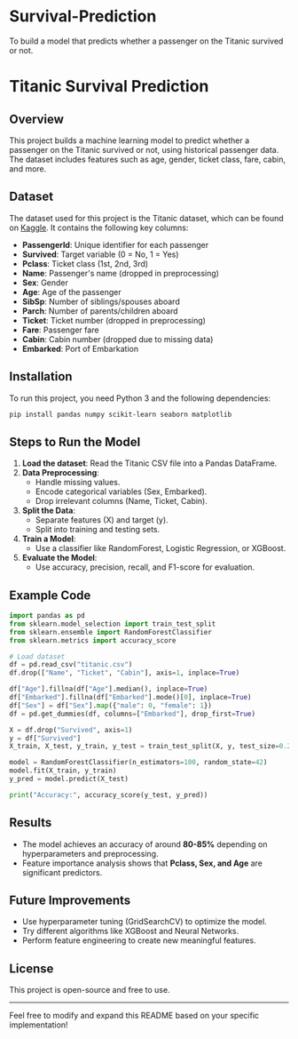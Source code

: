 # Survival-Prediction
To build a model that predicts whether a passenger on the Titanic survived or not.
# Titanic Survival Prediction

## Overview
This project builds a machine learning model to predict whether a passenger on the Titanic survived or not, using historical passenger data. The dataset includes features such as age, gender, ticket class, fare, cabin, and more.

## Dataset
The dataset used for this project is the Titanic dataset, which can be found on [Kaggle](https://www.kaggle.com/competitions/titanic). It contains the following key columns:
- **PassengerId**: Unique identifier for each passenger
- **Survived**: Target variable (0 = No, 1 = Yes)
- **Pclass**: Ticket class (1st, 2nd, 3rd)
- **Name**: Passenger's name (dropped in preprocessing)
- **Sex**: Gender
- **Age**: Age of the passenger
- **SibSp**: Number of siblings/spouses aboard
- **Parch**: Number of parents/children aboard
- **Ticket**: Ticket number (dropped in preprocessing)
- **Fare**: Passenger fare
- **Cabin**: Cabin number (dropped due to missing data)
- **Embarked**: Port of Embarkation

## Installation
To run this project, you need Python 3 and the following dependencies:

```sh
pip install pandas numpy scikit-learn seaborn matplotlib
```

## Steps to Run the Model

1. **Load the dataset**: Read the Titanic CSV file into a Pandas DataFrame.
2. **Data Preprocessing**:
   - Handle missing values.
   - Encode categorical variables (Sex, Embarked).
   - Drop irrelevant columns (Name, Ticket, Cabin).
3. **Split the Data**:
   - Separate features (X) and target (y).
   - Split into training and testing sets.
4. **Train a Model**:
   - Use a classifier like RandomForest, Logistic Regression, or XGBoost.
5. **Evaluate the Model**:
   - Use accuracy, precision, recall, and F1-score for evaluation.

## Example Code
```python
import pandas as pd
from sklearn.model_selection import train_test_split
from sklearn.ensemble import RandomForestClassifier
from sklearn.metrics import accuracy_score

# Load dataset
df = pd.read_csv("titanic.csv")
df.drop(["Name", "Ticket", "Cabin"], axis=1, inplace=True)

df["Age"].fillna(df["Age"].median(), inplace=True)
df["Embarked"].fillna(df["Embarked"].mode()[0], inplace=True)
df["Sex"] = df["Sex"].map({"male": 0, "female": 1})
df = pd.get_dummies(df, columns=["Embarked"], drop_first=True)

X = df.drop("Survived", axis=1)
y = df["Survived"]
X_train, X_test, y_train, y_test = train_test_split(X, y, test_size=0.2, random_state=42)

model = RandomForestClassifier(n_estimators=100, random_state=42)
model.fit(X_train, y_train)
y_pred = model.predict(X_test)

print("Accuracy:", accuracy_score(y_test, y_pred))
```

## Results
- The model achieves an accuracy of around **80-85%** depending on hyperparameters and preprocessing.
- Feature importance analysis shows that **Pclass, Sex, and Age** are significant predictors.

## Future Improvements
- Use hyperparameter tuning (GridSearchCV) to optimize the model.
- Try different algorithms like XGBoost and Neural Networks.
- Perform feature engineering to create new meaningful features.

## License
This project is open-source and free to use.

---

Feel free to modify and expand this README based on your specific implementation!
